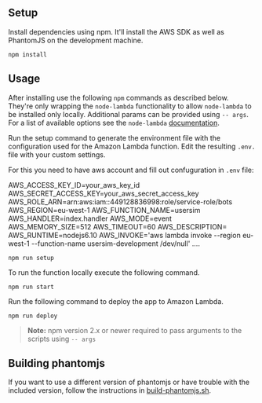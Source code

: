 ## Setup

Install dependencies using npm. It'll install the AWS SDK as well as PhantomJS on the development machine.

```shell
npm install
```

## Usage

After installing use the following `npm` commands as described below. They're only wrapping the `node-lambda` functionality to allow `node-lambda` to be installed only locally. Additional params can be provided using `-- args`. For a list of available options see the `node-lambda` [documentation](https://github.com/RebelMail/node-lambda).

Run the setup command to generate the environment file with the configuration used for the Amazon Lambda function. Edit the resulting `.env.` file with your custom settings.

For this you need to have aws account and fill out confuguration in `.env` file:

AWS_ACCESS_KEY_ID=your_aws_key_id
AWS_SECRET_ACCESS_KEY=your_aws_secret_access_key
AWS_ROLE_ARN=arn:aws:iam::449128836998:role/service-role/bots
AWS_REGION=eu-west-1
AWS_FUNCTION_NAME=usersim
AWS_HANDLER=index.handler
AWS_MODE=event
AWS_MEMORY_SIZE=512
AWS_TIMEOUT=60
AWS_DESCRIPTION=
AWS_RUNTIME=nodejs6.10
AWS_INVOKE='aws lambda invoke --region eu-west-1 --function-name usersim-development /dev/null'
....
```shell
npm run setup
```

To run the function locally execute the following command.
```shell
npm run start
```

Run the following command to deploy the app to Amazon Lambda. 
```shell
npm run deploy
```

> **Note:** npm version 2.x or newer required to pass arguments to the scripts using `-- args`

## Building phantomjs

If you want to use a different version of phantomjs or have trouble with the included version, follow the instructions in [build-phantomjs.sh](build-phantomjs.sh).
